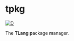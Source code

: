 tpkg
====

[![D](https://github.com/tbklang/tpkg/actions/workflows/d.yml/badge.svg)](https://github.com/tbklang/tpkg/actions/workflows/d.yml)

The **TLang** **p**ackage **m**anager.
